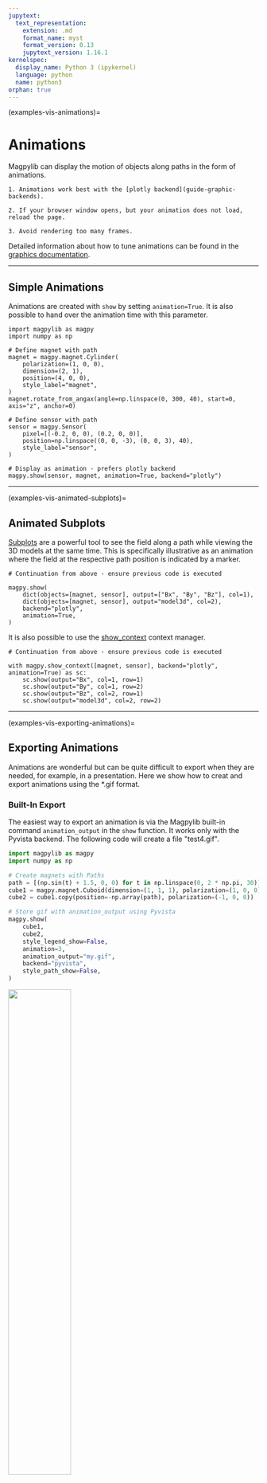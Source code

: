 ```yaml
---
jupytext:
  text_representation:
    extension: .md
    format_name: myst
    format_version: 0.13
    jupytext_version: 1.16.1
kernelspec:
  display_name: Python 3 (ipykernel)
  language: python
  name: python3
orphan: true
---
```


(examples-vis-animations)=

# Animations

Magpylib can display the motion of objects along paths in the form of animations.

```{hint}
1. Animations work best with the [plotly backend](guide-graphic-backends).

2. If your browser window opens, but your animation does not load, reload the page.

3. Avoid rendering too many frames.
```

Detailed information about how to tune animations can be found in the [graphics documentation](guide-graphic-animations).

----------------------------

## Simple Animations

Animations are created with `show` by setting `animation=True`. It is also possible to hand over the animation time with this parameter.

```{code-cell} ipython3
import magpylib as magpy
import numpy as np

# Define magnet with path
magnet = magpy.magnet.Cylinder(
    polarization=(1, 0, 0),
    dimension=(2, 1),
    position=(4, 0, 0),
    style_label="magnet",
)
magnet.rotate_from_angax(angle=np.linspace(0, 300, 40), start=0, axis="z", anchor=0)

# Define sensor with path
sensor = magpy.Sensor(
    pixel=[(-0.2, 0, 0), (0.2, 0, 0)],
    position=np.linspace((0, 0, -3), (0, 0, 3), 40),
    style_label="sensor",
)

# Display as animation - prefers plotly backend
magpy.show(sensor, magnet, animation=True, backend="plotly")
```

----------------------------

(examples-vis-animated-subplots)=
## Animated Subplots

[Subplots](examples-vis-subplots) are a powerful tool to see the field along a path while viewing the 3D models at the same time. This is specifically illustrative as an animation where the field at the respective path position is indicated by a marker.

```{code-cell} ipython3
# Continuation from above - ensure previous code is executed

magpy.show(
    dict(objects=[magnet, sensor], output=["Bx", "By", "Bz"], col=1),
    dict(objects=[magnet, sensor], output="model3d", col=2),
    backend="plotly",
    animation=True,
)
```

It is also possible to use the [show_context](guide-graphics-show_context) context manager.

```{code-cell} ipython3
# Continuation from above - ensure previous code is executed

with magpy.show_context([magnet, sensor], backend="plotly", animation=True) as sc:
    sc.show(output="Bx", col=1, row=1)
    sc.show(output="By", col=1, row=2)
    sc.show(output="Bz", col=2, row=1)
    sc.show(output="model3d", col=2, row=2)
```

----------------------------

(examples-vis-exporting-animations)=
## Exporting Animations

Animations are wonderful but can be quite difficult to export when they are needed, for example, in a presentation. Here we show how to creat and export animations using the *.gif format.

### Built-In Export

The easiest way to export an animation is via the Magpylib built-in command `animation_output` in the `show` function. It works only with the Pyvista backend. The following code will create a file "test4.gif".

```python
import magpylib as magpy
import numpy as np

# Create magnets with Paths
path = [(np.sin(t) + 1.5, 0, 0) for t in np.linspace(0, 2 * np.pi, 30)]
cube1 = magpy.magnet.Cuboid(dimension=(1, 1, 1), polarization=(1, 0, 0), position=path)
cube2 = cube1.copy(position=-np.array(path), polarization=(-1, 0, 0))

# Store gif with animation_output using Pyvista
magpy.show(
    cube1,
    cube2,
    style_legend_show=False,
    animation=3,
    animation_output="my.gif",
    backend="pyvista",
    style_path_show=False,
)
```

<img src="../../../_static/videos/example_gif1.gif" width=50% align="center">

### Custom Export Pyvista

For customizing videos it is best to work directly in the respective graphic backends. Here we show how to transfer the Magpylib graphic objects to a Pyvista plotter, customize the plotting scene, export screen shots, and combine them in a *.gif. The following example also shows how to achieve transparency.

```python
import magpylib as magpy
import pyvista as pv
from PIL import Image


def create_gif(images, frame_time, output_file):
    """Create a GIF from images"""
    frames = [Image.fromarray(img) for img in images]
    if frames:
        frames[0].save(
            output_file,
            format="GIF",
            append_images=frames[1:],
            save_all=True,
            duration=frame_time,
            loop=0,  # Infinite loop
            disposal=2,  # Remove previous frames for transparency
        )


def init_plotter():
    """Init Pyvista plotter with custom scene layout"""
    pl = pv.Plotter(notebook=False, off_screen=True, window_size=[300, 300])
    pl.camera_position = [
        (5, 5, 5),  # Position of the camera
        (0, 0, 0),  # Focal point (what the camera is looking at)
        (0, 0, 1),  # View up direction
    ]
    pl.camera.zoom(0.5)
    pl.set_background("k")  # For better transparency
    return pl


def create_frames(frames):
    """Create frames with Pyvista."""

    # Create Magpylib objects
    mag1 = magpy.magnet.CylinderSegment(
        dimension=(3, 4, 1, 0, 45), polarization=(0, 0, 1)
    )
    mag2 = magpy.magnet.CylinderSegment(
        dimension=(2, 3, 1, 0, 45), polarization=(0, 0, -1)
    )

    images = []
    pl = init_plotter()
    for i in range(frames):

        # Modify object positions
        mag1.rotate_from_angax(360 / frames, axis="z")
        mag2.rotate_from_angax(-360 / frames, axis="z")

        # Transfer Magpylib objects to Pyvista plotter
        pl.clear()
        magpy.show(mag1, mag2, canvas=pl, style_legend_show=False)

        # Edit figure in Pyvista
        pl.add_mesh(pv.Line(mag1.barycenter, mag2.barycenter), color="cyan")

        # Screenshot
        print(f"Writing frame {i+1:3d}/{frames}")
        ss = pl.screenshot(transparent_background=True, return_img=True)
        images.append(ss)

    pl.close()
    return images


def main():
    frames = 100
    frame_time = 40
    output_file = "my.gif"

    images = create_frames(frames)
    create_gif(images, frame_time, output_file)


if __name__ == "__main__":
    main()
```

<img src="../../../_static/videos/example_gif2.gif" width=50% align="center">

Notice that when providing a canvas, no update to its layout is performed by Magpylib, unless explicitly specified by setting `canvas_update=True` in `show()`. By default `canvas_update="auto"` only updates the canvas if is not provided by the user. Details can be found in the [graphics documentation](guide-graphics-canvas).

### Custom Export Plotly

The following examples shows how to work in the Plotly backend.

```python
import magpylib as magpy
from PIL import Image
import io


def create_gif(images, frame_time, output_file):
    """Create GIF from frames in the temporary directory."""
    frames = [Image.open(io.BytesIO(data)) for data in images]
    if frames:
        frames[0].save(
            output_file,
            format="GIF",
            append_images=frames[1:],
            save_all=True,
            duration=frame_time,
            loop=0,  # Infinite loop
        )


def create_frames(frames):
    """Create frames with Pyvista."""

    # Create Magpylib objects
    mag1 = magpy.magnet.CylinderSegment(
        dimension=(3, 4, 1, 0, 45), polarization=(0, 0, 1)
    )
    mag2 = magpy.magnet.CylinderSegment(
        dimension=(2, 3, 1, 0, 45), polarization=(0, 0, -1)
    )

    images = []
    for i in range(frames):
        # Set object position
        mag1.rotate_from_angax(360 / frames, axis="z")
        mag2.rotate_from_angax(-360 / frames, axis="z")

        fig = magpy.show(
            mag1, mag2, return_fig=True, backend="plotly", style_legend_show=False
        )

        # Edit figure in Plotly
        fig.add_scatter3d(
            x=(0, 0, 4, 4, 0),
            y=(0, 0, 0, 0, 0),
            z=(-2, 2, 2, -2, -2),
            mode="lines",
            line_color="black",
        )

        # Customize layout
        fig.update_layout(
            scene=dict(
                camera_eye={"x": 1.5, "y": 1.5, "z": 1.5},
                camera_up={"x": 0, "y": 0, "z": 1},
                xaxis_range=(-5, 5),
                yaxis_range=(-5, 5),
                zaxis_range=(-5, 5),
            ),
            showlegend=False,
            margin=dict(l=0, r=0, t=0, b=0),
        )

        # Screenshot (requires kaleido package)
        print(f"Writing frame {i+1:3d}/{frames}")
        img = fig.to_image(format="png", width=500, height=500)
        images.append(img)
    return images


def main():
    frames = 50
    frame_time = 50
    output_file = "my.gif"

    images = create_frames(frames)
    create_gif(images, frame_time, output_file)


if __name__ == "__main__":
    main()
```

<img src="../../../_static/videos/example_gif3.gif" width=50% align="center">
